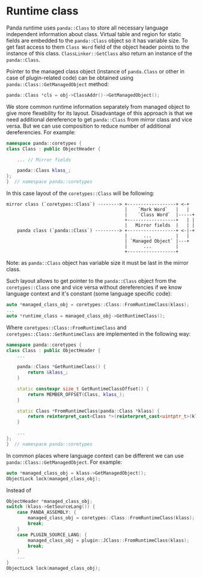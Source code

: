 # Runtime class

Panda runtime uses `panda::Class` to store all necessary language independent information about class. Virtual table and region for static fields are embedded to the `panda::Class` object so it has variable size. To get fast access to them `Class Word` field of the object header points to the instance of this class. `ClassLinker::GetClass` also return an instance of the `panda::Class`.

Pointer to the managed class object (instance of `panda.Class` or other in case of plugin-related code) can be obtained using `panda::Class::GetManagedObject` method:

```cpp
panda::Class *cls = obj->ClassAddr()->GetManagedObject();
```

We store common runtime information separately from managed object to give more flexebility for its layout. Disadvantage of this approach is that we need additional dereference to get `panda::Class` from mirror class and vice versa. But we can use composition to reduce number of additional dereferencies. For example:

```cpp
namespace panda::coretypes {
class Class : public ObjectHeader {

    ... // Mirror fields

    panda::Class klass_;
};
}  // namespace panda::coretypes
```

In this case layout of the `coretypes::Class` will be following:


    mirror class (`coretypes::Class`) --------> +------------------+ <-+
                                                |    `Mark Word`   |   |
                                                |    `Class Word`  |-----+
                                                +------------------+   | |
                                                |   Mirror fields  |   | |
        panda class (`panda::Class`) ---------> +------------------+ <-|-+
                                                |      ...         |   |
                                                | `Managed Object` |---+
                                                |      ...         |
                                                +------------------+

Note: as `panda::Class` object has variable size it must be last in the mirror class.

Such layout allows to get pointer to the `panda::Class` object from the `coretypes::Class` one and vice versa without dereferencies if we know language context and it's constant (some language specific code):

```cpp
auto *managed_class_obj = coretypes::Class::FromRuntimeClass(klass);
...
auto *runtime_class = managed_class_obj->GetRuntimeClass();
```

Where `coretypes::Class::FromRuntimeClass` and `coretypes::Class::GetRuntimeClass` are implemented in the following way:


```cpp
namespace panda::coretypes {
class Class : public ObjectHeader {
    ...

    panda::Class *GetRuntimeClass() {
        return &klass_;
    }

    static constexpr size_t GetRuntimeClassOffset() {
        return MEMBER_OFFSET(Class, klass_);
    }

    static Class *FromRuntimeClass(panda::Class *klass) {
        return reinterpret_cast<Class *>(reinterpret_cast<uintptr_t>(klass) - GetRuntimeClassOffset());
    }

    ...
};
}  // namespace panda::coretypes
```

In common places where language context can be different we can use `panda::Class::GetManagedObject`. For example:

```cpp
auto *managed_class_obj = klass->GetManagedObject();
ObjectLock lock(managed_class_obj);
```

Instead of

```cpp
ObjectHeader *managed_class_obj;
switch (klass->GetSourceLang()) {
    case PANDA_ASSEMBLY: {
        managed_class_obj = coretypes::Class::FromRuntimeClass(klass);
        break;
    }
    case PLUGIN_SOURCE_LANG: {
        managed_class_obj = plugin::JClass::FromRuntimeClass(klass);
        break;
    }
    ...
}
ObjectLock lock(managed_class_obj);
```

